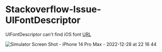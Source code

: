# Stackoverflow-Issue-UIFontDescriptor
UIFontDescriptor can't find iOS font
[URL](https://stackoverflow.com/questions/74868021/uifontdescriptor-cant-find-ios-font)

![Simulator Screen Shot - iPhone 14 Pro Max - 2022-12-28 at 22 16 44](https://user-images.githubusercontent.com/119511688/209848753-18d19974-7048-4d4e-a289-95c9bfd832d6.png)
